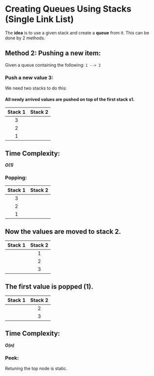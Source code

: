 # Creating Queues Using Stacks (Single Link List)
The **idea** is to use a given stack and create a **queue** from it.
This can be done by 2 methods.

## Method 2: Pushing a new item:
Given a queue containing the following:
`1 --> 2`
### Push a new value 3:
We need two stacks to do this:
#### All newly arrived values are pushed on top of the first stack s1.

| Stack 1 | Stack 2 | 
|:-:|:-:|
| 3 |  |
| 2 |  |
| 1 |  |


## Time Complexity:
***O(1)*** 

### Popping:

| Stack 1 | Stack 2 | 
|:-:|:-:|
| 3 |  |
| 2 |  |
| 1 |  |

## Now the values are moved to stack 2.

| Stack 1 | Stack 2 | 
|:-:|:-:|
|  | 1 |
|  | 2 |
|  | 3 |

## The first value is popped (1).

| Stack 1 | Stack 2 | 
|:-:|:-:|
|  | 2 |
|  | 3 |

## Time Complexity:
***O(n)*** 

### Peek:
Retuning the top node is static.

